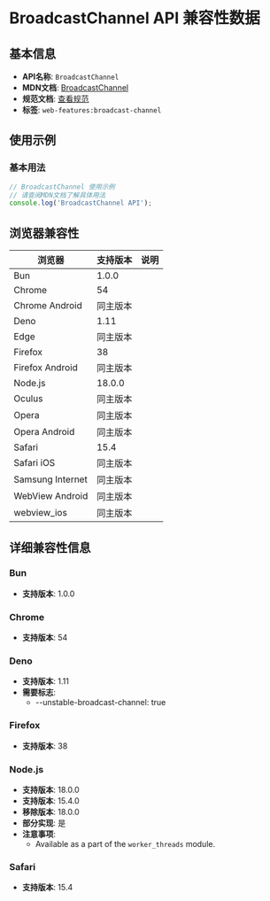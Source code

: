 # BroadcastChannel API 兼容性数据

## 基本信息

- **API名称**: `BroadcastChannel`
- **MDN文档**: [BroadcastChannel](https://developer.mozilla.org/docs/Web/API/BroadcastChannel)
- **规范文档**: [查看规范](https://html.spec.whatwg.org/multipage/web-messaging.html#broadcasting-to-other-browsing-contexts)
- **标签**: `web-features:broadcast-channel`

## 使用示例

### 基本用法

```javascript
// BroadcastChannel 使用示例
// 请查阅MDN文档了解具体用法
console.log('BroadcastChannel API');
```

## 浏览器兼容性

| 浏览器 | 支持版本 | 说明 |
|--------|----------|------|
| Bun | 1.0.0 |  |
| Chrome | 54 |  |
| Chrome Android | 同主版本 |  |
| Deno | 1.11 |  |
| Edge | 同主版本 |  |
| Firefox | 38 |  |
| Firefox Android | 同主版本 |  |
| Node.js | 18.0.0 |  |
| Oculus | 同主版本 |  |
| Opera | 同主版本 |  |
| Opera Android | 同主版本 |  |
| Safari | 15.4 |  |
| Safari iOS | 同主版本 |  |
| Samsung Internet | 同主版本 |  |
| WebView Android | 同主版本 |  |
| webview_ios | 同主版本 |  |

## 详细兼容性信息

### Bun

- **支持版本**: 1.0.0

### Chrome

- **支持版本**: 54

### Deno

- **支持版本**: 1.11
- **需要标志**: 
  - --unstable-broadcast-channel: true

### Firefox

- **支持版本**: 38

### Node.js

- **支持版本**: 18.0.0
- **支持版本**: 15.4.0
- **移除版本**: 18.0.0
- **部分实现**: 是
- **注意事项**:
  - Available as a part of the `worker_threads` module.

### Safari

- **支持版本**: 15.4

